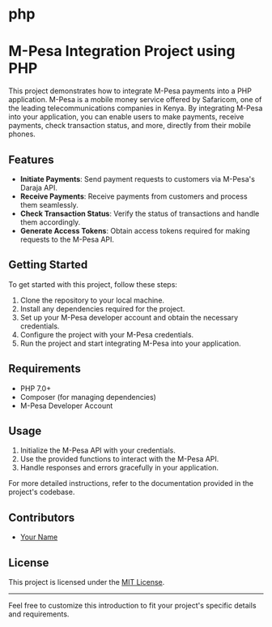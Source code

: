 # php

# M-Pesa Integration Project using PHP

This project demonstrates how to integrate M-Pesa payments into a PHP application. M-Pesa is a mobile money service offered by Safaricom, one of the leading telecommunications companies in Kenya. By integrating M-Pesa into your application, you can enable users to make payments, receive payments, check transaction status, and more, directly from their mobile phones.

## Features

- **Initiate Payments**: Send payment requests to customers via M-Pesa's Daraja API.
- **Receive Payments**: Receive payments from customers and process them seamlessly.
- **Check Transaction Status**: Verify the status of transactions and handle them accordingly.
- **Generate Access Tokens**: Obtain access tokens required for making requests to the M-Pesa API.

## Getting Started

To get started with this project, follow these steps:

1. Clone the repository to your local machine.
2. Install any dependencies required for the project.
3. Set up your M-Pesa developer account and obtain the necessary credentials.
4. Configure the project with your M-Pesa credentials.
5. Run the project and start integrating M-Pesa into your application.

## Requirements

- PHP 7.0+
- Composer (for managing dependencies)
- M-Pesa Developer Account

## Usage

1. Initialize the M-Pesa API with your credentials.
2. Use the provided functions to interact with the M-Pesa API.
3. Handle responses and errors gracefully in your application.

For more detailed instructions, refer to the documentation provided in the project's codebase.

## Contributors

- [Your Name](https://github.com/yourusername)

## License

This project is licensed under the [MIT License](LICENSE).

---

Feel free to customize this introduction to fit your project's specific details and requirements.
